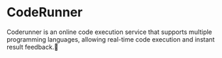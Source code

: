 # CodeRunner
Coderunner is an online code execution service that supports multiple programming languages, allowing real-time code execution and instant result feedback.🚀
